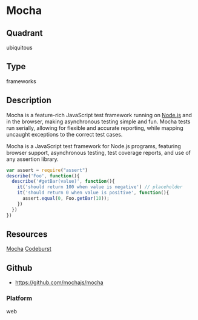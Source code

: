 # Mocha

## Quadrant
ubiquitous

## Type
frameworks

## Description
Mocha is a feature-rich JavaScript test framework running on [Node.js](https://nodejs.org) and in the browser, making asynchronous testing simple and fun. Mocha tests run serially, allowing for flexible and accurate reporting, while mapping uncaught exceptions to the correct test cases.

Mocha is a JavaScript test framework for Node.js programs, featuring browser support, asynchronous testing, test coverage reports, and use of any assertion library.

``` js
var assert = require("assert")
describe('Foo', function(){
  describe('#getBar(value)', function(){
    it('should return 100 when value is negative') // placeholder
    it('should return 0 when value is positive', function(){
      assert.equal(0, Foo.getBar(10));
    })
  })
})

```
## Resources
[Mocha](https://mochajs.org/)
[Codeburst](https://codeburst.io/how-to-test-javascript-with-mocha-the-basics-80132324752e?gi=66f9674d139f)


## Github
* https://github.com/mochajs/mocha

### Platform
web